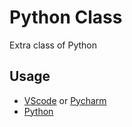 # Python Class
Extra class of Python

## Usage
- [VScode](https://code.visualstudio.com/) or [Pycharm](https://www.jetbrains.com/pycharm/)
- [Python](https://www.python.org/)